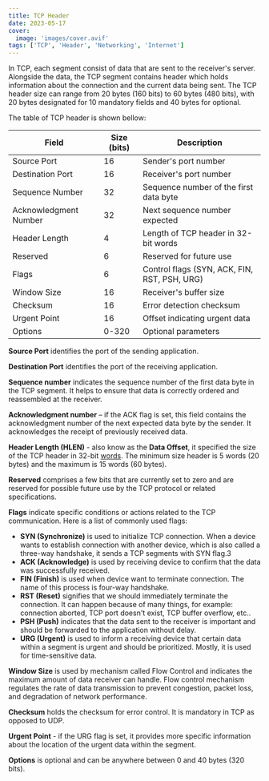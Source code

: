 ```yaml
---
title: TCP Header
date: 2023-05-17
cover:
  image: 'images/cover.avif'
tags: ['TCP', 'Header', 'Networking', 'Internet']
---
```


In TCP, each segment consist of data that are sent to the receiver's server.
Alongside the data, the TCP segment contains header which holds information about the connection and the current data being sent.
The TCP header size can range from 20 bytes (160 bits) to 60 bytes (480 bits), with 20 bytes designated for 10 mandatory fields and 40 bytes for optional.

The table of TCP header is shown bellow:

<!-- ![enter image description here](https://grdp.co/cdn-cgi/image/width=500,height=500,quality=50,f=auto/https://gs-post-images.grdp.co/2022/5/picture1-img1653387926778-85.png-rs-high-webp.png) -->

| Field                 | Size (bits) | Description                                  |
| --------------------- | ----------- | -------------------------------------------- |
| Source Port           | 16          | Sender's port number                         |
| Destination Port      | 16          | Receiver's port number                       |
| Sequence Number       | 32          | Sequence number of the first data byte       |
| Acknowledgment Number | 32          | Next sequence number expected                |
| Header Length         | 4           | Length of TCP header in 32-bit words         |
| Reserved              | 6           | Reserved for future use                      |
| Flags                 | 6           | Control flags (SYN, ACK, FIN, RST, PSH, URG) |
| Window Size           | 16          | Receiver's buffer size                       |
| Checksum              | 16          | Error detection checksum                     |
| Urgent Point          | 16          | Offset indicating urgent data                |
| Options               | 0-320       | Optional parameters                          |

**Source Port** identifies the port of the sending application.

**Destination Port** identifies the port of the receiving application.

**Sequence number** indicates the sequence number of the first data byte in the TCP segment. It helps to ensure that data is correctly ordered and reassembled at the receiver.

**Acknowledgment number** – if the ACK flag is set, this field contains the acknowledgment number of the next expected data byte by the sender. It acknowledges the receipt of previously received data.

**Header Length (**HLEN**)** - also know as the **Data Offset**, it specified the size of the TCP header in 32-bit [words](https://en.wikipedia.org/wiki/Word_%28computer_architecture%29). The minimum size header is 5 words (20 bytes) and the maximum is 15 words (60 bytes).

**Reserved** comprises a few bits that are currently set to zero and are reserved for possible future use by the TCP protocol or related specifications.

**Flags** indicate specific conditions or actions related to the TCP communication.
Here is a list of commonly used flags:

- **SYN (Synchronize)** is used to initialize TCP connection. When a device wants to establish connection with another device, which is also called a three-way handshake, it sends a TCP segments with SYN flag.3
- **ACK (Acknowledge)** is used by receiving device to confirm that the data was successfully received.
- **FIN (Finish)** is used when device want to terminate connection. The name of this process is four-way handshake.
- **RST (Reset)** signifies that we should immediately terminate the connection. It can happen because of many things, for example: connection aborted, TCP port doesn't exist, TCP buffer overflow, etc..
- **PSH (Push)** indicates that the data sent to the receiver is important and should be forwarded to the application without delay.
- **URG (Urgent)** is used to inform a receiving device that certain data within a segment is urgent and should be prioritized. Mostly, it is used for time-sensitive data.

**Window Size** is used by mechanism called Flow Control and indicates the maximum amount of data receiver can handle.
Flow control mechanism regulates the rate of data transmission to prevent congestion, packet loss, and degradation of network performance.

**Checksum** holds the checksum for error control. It is mandatory in TCP as opposed to UDP.

**Urgent Point** - if the URG flag is set, it provides more specific information about the location of the urgent data within the segment.

**Options** is optional and can be anywhere between 0 and 40 bytes (320 bits).
